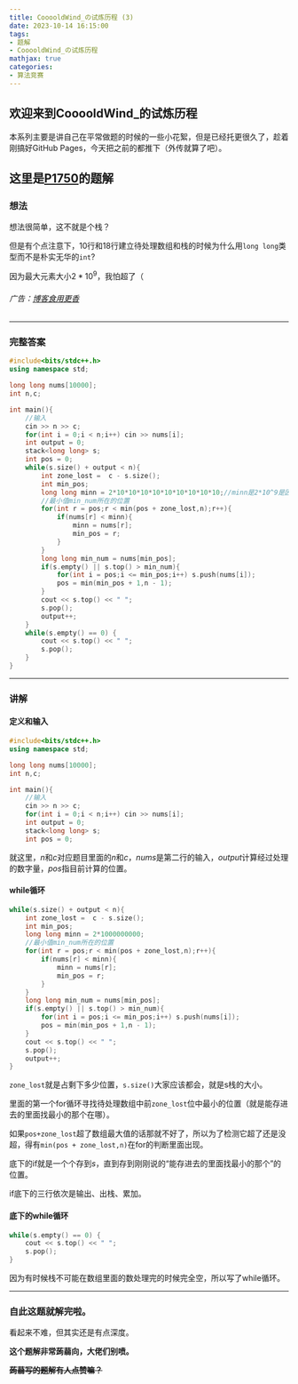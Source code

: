 ```yaml
---
title: CooooldWind_の试炼历程 (3)
date: 2023-10-14 16:15:00
tags: 
- 题解
- CooooldWind_の试炼历程
mathjax: true
categories:
- 算法竞赛
---
```


## 欢迎来到CooooldWind_的试炼历程

本系列主要是讲自己在平常做题的时候的一些小花絮，但是已经托更很久了，趁着刚搞好GitHub Pages，今天把之前的都推下（外传就算了吧）。

## 这里是[P1750](https://www.luogu.com.cn/problem/P1750)的题解
### 想法

想法很简单，这不就是个栈？

但是有个点注意下，$10$行和$18$行建立待处理数组和栈的时候为什么用```long long```类型而不是朴实无华的```int```?

因为最大元素大小$2*10^9$，我怕超了（


###### 广告：[博客食用更香](https://www.luogu.com.cn/blog/747369/ColdWind-Growing-3)

------------


### 完整答案

```cpp
#include<bits/stdc++.h>
using namespace std;

long long nums[10000];
int n,c;

int main(){
	//输入 
	cin >> n >> c;
	for(int i = 0;i < n;i++) cin >> nums[i];
	int output = 0;
	stack<long long> s;
	int pos = 0;
	while(s.size() + output < n){
		int zone_lost =  c - s.size();
		int min_pos;
		long long minn = 2*10*10*10*10*10*10*10*10*10;//minn是2*10^9是因为元素大小最大就这么大 
		//最小值min_num所在的位置
		for(int r = pos;r < min(pos + zone_lost,n);r++){
			if(nums[r] < minn){
				minn = nums[r];
				min_pos = r;
			}
		} 
		long long min_num = nums[min_pos];
		if(s.empty() || s.top() > min_num){
			for(int i = pos;i <= min_pos;i++) s.push(nums[i]);
			pos = min(min_pos + 1,n - 1);
		}
		cout << s.top() << " ";
		s.pop();
		output++;
	}
	while(s.empty() == 0) {
		cout << s.top() << " ";
		s.pop();
	}
} 
```


------------
### 讲解
#### 定义和输入
```cpp
#include<bits/stdc++.h>
using namespace std;

long long nums[10000];
int n,c;

int main(){
	//输入 
	cin >> n >> c;
	for(int i = 0;i < n;i++) cin >> nums[i];
	int output = 0;
	stack<long long> s;
	int pos = 0;
```
就这里，$n$和$c$对应题目里面的$n$和$c$，$nums$是第二行的输入，$output$计算经过处理的数字量，$pos$指目前计算的位置。
#### while循环
```cpp
while(s.size() + output < n){
	int zone_lost =  c - s.size();
	int min_pos;
	long long minn = 2*1000000000;
	//最小值min_num所在的位置
	for(int r = pos;r < min(pos + zone_lost,n);r++){
		if(nums[r] < minn){
			minn = nums[r];
			min_pos = r;
		}
	} 
	long long min_num = nums[min_pos];
	if(s.empty() || s.top() > min_num){
		for(int i = pos;i <= min_pos;i++) s.push(nums[i]);
		pos = min(min_pos + 1,n - 1);
	}
	cout << s.top() << " ";
	s.pop();
	output++;
}
```
```zone_lost```就是占剩下多少位置，```s.size()```大家应该都会，就是s栈的大小。

里面的第一个for循环寻找待处理数组中前```zone_lost```位中最小的位置（就是能存进去的里面找最小的那个在哪）。

如果```pos+zone_lost```超了数组最大值的话那就不好了，所以为了检测它超了还是没超，得有```min(pos + zone_lost,n)```在for的判断里面出现。

底下的if就是一个个存到$s$，直到存到刚刚说的“能存进去的里面找最小的那个”的位置。

if底下的三行依次是输出、出栈、累加。

#### 底下的while循环
```cpp
while(s.empty() == 0) {
	cout << s.top() << " ";
	s.pop();
}
```
因为有时候栈不可能在数组里面的数处理完的时候完全空，所以写了while循环。


------------
### 自此这题就解完啦。
看起来不难，但其实还是有点深度。

**这个题解非常蒟蒻向，大佬们别喷。**

**~~蒟蒻写的题解有人点赞嘛？~~**